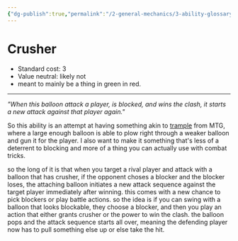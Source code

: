 ```yaml
---
{"dg-publish":true,"permalink":"/2-general-mechanics/3-ability-glossary/15-crusher/"}
---
```


# Crusher

- Standard cost: 3
- Value neutral: likely not
- meant to mainly be a thing in green in red.
---

*"When this balloon attack a player, is blocked, and wins the clash, it starts a new attack against that player again."*

So this ability is an attempt at having something akin to [trample](https://draftsim.com/trample-mtg/) from MTG, where a large enough balloon is able to plow right through a weaker balloon and gun it for the player. I also want to make it something that's less of a deterrent to blocking and more of a thing you can actually use with combat tricks.

so the long of it is that when you target a rival player and attack with a balloon that has crusher, if the opponent choses a blocker and the blocker loses, the attaching balloon initiates a new attack sequence against the target player immediately after winning. this comes with a new chance to pick blockers or play battle actions. so the idea is if you can swing with a balloon that looks blockable, they choose a blocker, and then you play an action that either grants crusher or the power to win the clash. the balloon pops and the attack sequence starts all over, meaning the defending player now has to pull something else up or else take the hit.
